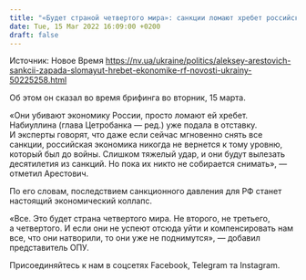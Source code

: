 ```yaml
---
title: "«Будет страной четвертого мира»: санкции ломают хребет российской экономике — Арестович"
date: Tue, 15 Mar 2022 16:09:00 +0200
draft: false
---
```

Источник: Новое Время https://nv.ua/ukraine/politics/aleksey-arestovich-sankcii-zapada-slomayut-hrebet-ekonomike-rf-novosti-ukrainy-50225258.html


Об этом он сказал во время брифинга во вторник, 15 марта.

«Они убивают экономику России, просто ломают ей хребет. Набиуллина (глава Цетробанка — ред.) уже подала в отставку. И эксперты говорят, что даже если сейчас мгновенно снять все санкции, российская экономика никогда не вернется к тому уровню, который был до войны. Слишком тяжелый удар, и они будут вылезать десятилетия из санкций. Но пока их никто не собирается снимать», — отметил Арестович.

По его словам, последствием санкционного давления для РФ станет настоящий экономический коллапс.



«Все. Это будет страна четвертого мира. Не второго, не третьего, а четвертого. И если они не успеют отсюда уйти и компенсировать нам все, что они натворили, то они уже не поднимутся», — добавил представитель ОПУ.

Присоединяйтесь к нам в соцсетях Facebook, Telegram та Instagram.
